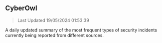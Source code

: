 ## CyberOwl 
> Last Updated 19/05/2024 01:53:39 


A daily updated summary of the most frequent types of security incidents currently being reported from different sources.

